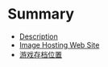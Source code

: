 # Summary

* [Description](README.md)
* [Image Hosting Web Site](Image_Hosting_Web_Site.md)
* [游戏存档位置](you-xi-cun-dang-wei-zhi.md)

